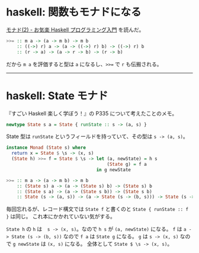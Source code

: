 # haskell: 関数もモナドになる

[モナド(2) - お気楽 Haskell プログラミング入門](http://www.nct9.ne.jp/m_hiroi/func/haskell18.html) を読んだ。

```hs
>>= :: m a -> (a -> m b) -> m b
    :: ((->) r) a -> (a -> ((->) r) b) -> ((->) r) b
    :: (r -> a) -> (a -> r -> b) -> (r -> b)
```

だから `m a` を評価すると型は `a` になるし、`>>=` で `r` も伝搬される。

---

# haskell: State モナド

『すごい Haskell 楽しく学ぼう！』の P335 について考えたことのメモ。

```hs
newtype State s a = State { runState :: s -> (a, s) }
```

State 型は `runState` というフィールドを持っていて、その型は `s -> (a, s)`。

```hs
instance Monad (State s) where
  return x = State $ \s -> (x, s)
  (State h) >>= f = State $ \s -> let (a, newState) = h s
                                      (State g) = f a
                                  in g newState
```

```hs
>>= :: m a -> (a -> m b) -> m b
    :: (State s) a -> (a -> (State s) b) -> (State s) b
    :: (State s a) -> (a -> (State s b)) -> (State s b)
    :: State (s -> (a, s)) -> (a -> State (s -> (b, s))) -> State (s -> (b, s))
```

毎回忘れるが、レコード構文では `State f` と書くのと `State { runState :: f }` は同じ。
これ本にかかれていない気がする。

`State h` の `h` は　`s -> (x, s)`。なので `h s` が `(a, newState)` になる。
`f` は `a -> State (s -> (b, s))` なので `f a` は `State g` になる。
`g` は `s -> (x, s)` なので `g newState` は `(x, s)` になる。
全体として `State $ \s -> (x, s)`。

